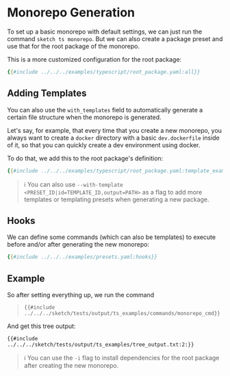 # Monorepo Generation

To set up a basic monorepo with default settings, we can just run the command `sketch ts monorepo`. But we can also create a package preset and use that for the root package of the monorepo.

This is a more customized configuration for the root package:

```yaml
{{#include ../../../examples/typescript/root_package.yaml:all}}
```

## Adding Templates

You can also use the `with_templates` field to automatically generate a certain file structure when the monorepo is generated. 

Let's say, for example, that every time that you create a new monorepo, you always want to create a `docker` directory with a basic `dev.dockerfile` inside of it, so that you can quickly create a dev environment using docker. 

To do that, we add this to the root package's definition:

```yaml
{{#include ../../../examples/typescript/root_package.yaml:template_example}}
```

>ℹ️ You can also use `--with-template <PRESET_ID|id=TEMPLATE_ID,output=PATH>` as a flag to add more templates or templating presets when generating a new package.

## Hooks

We can define some commands (which can also be templates) to execute before and/or after generating the new monorepo:

```yaml
{{#include ../../../examples/presets.yaml:hooks}}
```

## Example

So after setting everything up, we run the command

>`{{#include ../../../sketch/tests/output/ts_examples/commands/monorepo_cmd}}`

And get this tree output:

```
{{#include ../../../sketch/tests/output/ts_examples/tree_output.txt:2:}}
```

>ℹ️ You can use the `-i` flag to install dependencies for the root package after creating the new monorepo.


